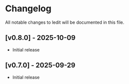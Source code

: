 # Changelog

All notable changes to ledit will be documented in this file.

## [v0.8.0] - 2025-10-09

- Initial release


## [v0.7.0] - 2025-09-29

- Initial release
